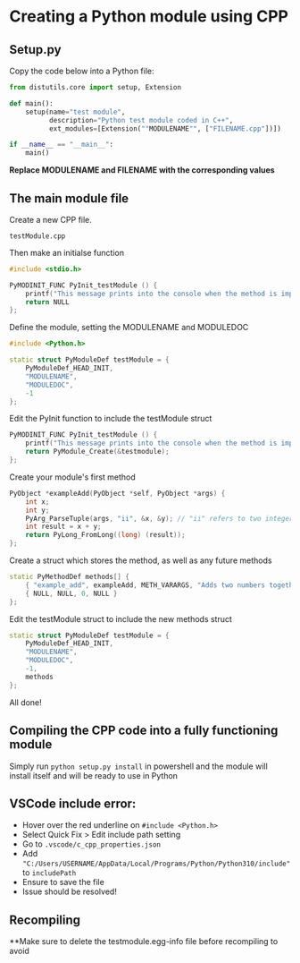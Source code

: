 # Creating a Python module using CPP

## Setup.py

Copy the code below into a Python file:
```python
from distutils.core import setup, Extension

def main():
    setup(name="test module",
          description="Python test module coded in C++",
          ext_modules=[Extension(""MODULENAME"", ["FILENAME.cpp"])])

if __name__ == "__main__":
    main()
```

**Replace MODULENAME and FILENAME with the corresponding values**

## The main module file

Create a new CPP file.
```
testModule.cpp
```

Then make an initialse function
```c++
#include <stdio.h>

PyMODINIT_FUNC PyInit_testModule () {
    printf("This message prints into the console when the method is imported\n");
    return NULL
};
```

Define the module, setting the MODULENAME and MODULEDOC
```c++
#include <Python.h>

static struct PyModuleDef testModule = {
    PyModuleDef_HEAD_INIT,
    "MODULENAME",
    "MODULEDOC",
    -1
};
```

Edit the PyInit function to include the testModule struct
```c++
PyMODINIT_FUNC PyInit_testModule () {
    printf("This message prints into the console when the method is imported\n");
    return PyModule_Create(&testmodule);
};
```

Create your module's first method
```c++
PyObject *exampleAdd(PyObject *self, PyObject *args) {
    int x;
    int y;
    PyArg_ParseTuple(args, "ii", &x, &y); // "ii" refers to two integer arguments - more information can be found in Python docs
    int result = x + y;
    return PyLong_FromLong((long) (result));
};
```

Create a struct which stores the method, as well as any future methods
```c++
static PyMethodDef methods[] {
    { "example_add", exampleAdd, METH_VARARGS, "Adds two numbers together" },
    { NULL, NULL, 0, NULL }
};
```

Edit the testModule struct to include the new methods struct
```c++
static struct PyModuleDef testModule = {
    PyModuleDef_HEAD_INIT,
    "MODULENAME",
    "MODULEDOC",
    -1,
    methods
};
```

All done!

## Compiling the CPP code into a fully functioning module

Simply run `python setup.py install` in powershell and the module will install itself and will be ready to use in Python

## VSCode include error:

- Hover over the red underline on `#include <Python.h>`
- Select Quick Fix > Edit include path setting
- Go to `.vscode/c_cpp_properties.json`
- Add `"C:/Users/USERNAME/AppData/Local/Programs/Python/Python310/include"` to `includePath`
- Ensure to save the file
- Issue should be resolved!

## Recompiling

**Make sure to delete the testmodule.egg-info file before recompiling to avoid